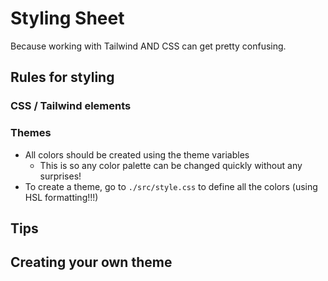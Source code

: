 # Styling Sheet
Because working with Tailwind AND CSS can get pretty confusing.

## Rules for styling

### CSS / Tailwind elements

### Themes
- All colors should be created using the theme variables
    - This is so any color palette can be changed quickly without any surprises!
- To create a theme, go to `./src/style.css` to define all the colors (using HSL formatting!!!)

## Tips

## Creating your own theme